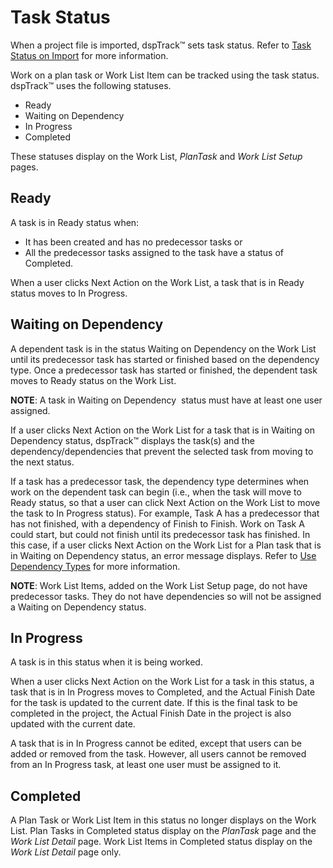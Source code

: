 # Task Status

When a project file is imported, dspTrack™ sets task status. Refer to
[Task Status on Import](Task_Status_on_Import.htm) for more information.

Work on a plan task or Work List Item can be tracked using the task
status. dspTrack™ uses the following statuses.

  - Ready
  - Waiting on Dependency
  - In Progress
  - Completed

These statuses display on the Work List,
<span style="font-style: italic;">Plan</span>*Task* and *Work List
Setup* pages.

## Ready

A task is in Ready status when:

  - It has been created and has no predecessor tasks or
  - All the predecessor tasks assigned to the task have a status of
    Completed.

When a user clicks Next Action on the Work List, a task that is in Ready
status moves to In Progress.

## Waiting on Dependency

A dependent task is in the status Waiting on Dependency on the Work List
until its predecessor task has started or finished based on the
dependency type. Once a predecessor task has started or finished, the
dependent task moves to Ready status on the Work List.

<span style="font-weight: bold;">NOTE</span>: A task in Waiting on
Dependency <span> </span>status must have at least one user assigned.

If a user clicks Next Action on the Work List for a task that is in
Waiting on Dependency status, dspTrack™ displays the task(s) and the
dependency/dependencies that prevent the selected task from moving to
the next status.

If a task has a predecessor task, the dependency type determines when
work on the dependent task can begin (i.e., when the task will move to
Ready status, so that a user can click Next Action on the Work List to
move the task to In Progress status). For example, Task A has a
predecessor that has not finished, with a dependency of Finish to
Finish. Work on Task A could start, but could not finish until its
predecessor task has finished. In this case, if a user clicks Next
Action on the Work List for a Plan task that is in Waiting on Dependency
status, an error message displays. Refer to [Use Dependency
Types](../Use_Cases/Use_Dependency_Types.htm) for more information.

**NOTE**: Work List Items, added on the Work List Setup page, do not
have predecessor tasks. They do not have dependencies so will not be
assigned a Waiting on Dependency status.

## In Progress

A task is in this status when it is being worked.

When a user clicks Next Action on the Work List for a task in this
status, a task that is in In Progress moves to Completed, and the Actual
Finish Date for the task is updated to the current date. If this is the
final task to be completed in the project, the Actual Finish Date in the
project is also updated with the current date.

A task that is in In Progress cannot be edited, except that users can be
added or removed from the task. However, all users cannot be removed
from an In Progress task, at least one user must be assigned to it.

## Completed

A Plan Task or Work List Item in this status no longer displays on the
Work List. Plan Tasks in Completed status display on the
*<span>Plan</span>Task* page and the *<span>Work List Detail</span>*
page. Work List Items in Completed status display on the *<span>Work
List Detail</span>* page only.
